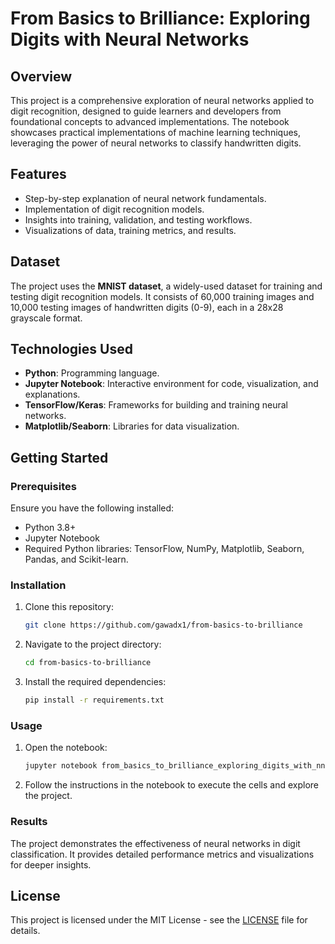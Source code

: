 # From Basics to Brilliance: Exploring Digits with Neural Networks

## Overview
This project is a comprehensive exploration of neural networks applied to digit recognition, designed to guide learners and developers from foundational concepts to advanced implementations. The notebook showcases practical implementations of machine learning techniques, leveraging the power of neural networks to classify handwritten digits.

## Features
- Step-by-step explanation of neural network fundamentals.
- Implementation of digit recognition models.
- Insights into training, validation, and testing workflows.
- Visualizations of data, training metrics, and results.

## Dataset
The project uses the **MNIST dataset**, a widely-used dataset for training and testing digit recognition models. It consists of 60,000 training images and 10,000 testing images of handwritten digits (0-9), each in a 28x28 grayscale format.

## Technologies Used
- **Python**: Programming language.
- **Jupyter Notebook**: Interactive environment for code, visualization, and explanations.
- **TensorFlow/Keras**: Frameworks for building and training neural networks.
- **Matplotlib/Seaborn**: Libraries for data visualization.

## Getting Started
### Prerequisites
Ensure you have the following installed:
- Python 3.8+
- Jupyter Notebook
- Required Python libraries: TensorFlow, NumPy, Matplotlib, Seaborn, Pandas, and Scikit-learn.

### Installation
1. Clone this repository:
   ```bash
   git clone https://github.com/gawadx1/from-basics-to-brilliance
   ```
2. Navigate to the project directory:
   ```bash
   cd from-basics-to-brilliance
   ```
3. Install the required dependencies:
   ```bash
   pip install -r requirements.txt
   ```

### Usage
1. Open the notebook:
   ```bash
   jupyter notebook from_basics_to_brilliance_exploring_digits_with_nn.ipynb
   ```
2. Follow the instructions in the notebook to execute the cells and explore the project.

### Results
The project demonstrates the effectiveness of neural networks in digit classification. It provides detailed performance metrics and visualizations for deeper insights.

## License
This project is licensed under the MIT License - see the [LICENSE](LICENSE) file for details.

